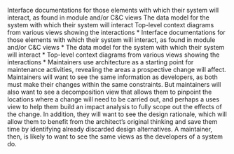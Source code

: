 Interface documentations for those elements with which their system will interact, as found in module and/or C&C views The data model for the system with which their system will interact Top-level context diagrams from various views showing the interactions *  Interface documentations for those elements with which their system will interact, as found in module and/or C&C views *  The data model for the system with which their system will interact *  Top-level context diagrams from various views showing the interactions *  Maintainers use architecture as a starting point for maintenance activities, revealing the areas a prospective change will affect. Maintainers will want to see the same information as developers, as both must make their changes within the same constraints. But maintainers will also want to see a decomposition view that allows them to pinpoint the locations where a change will need to be carried out, and perhaps a uses view to help them build an impact analysis to fully scope out the effects of the change. In addition, they will want to see the design rationale, which will allow them to benefit from the architect’s original thinking and save them time by identifying already discarded design alternatives. A maintainer, then, is likely to want to see the same views as the developers of a system do.